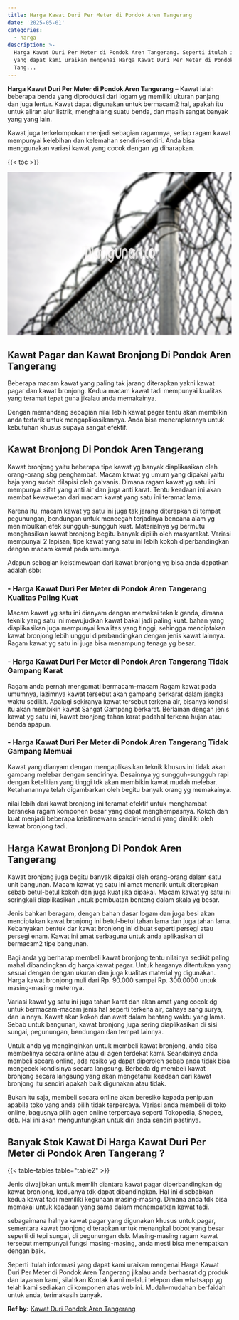 ```yaml
---
title: Harga Kawat Duri Per Meter di Pondok Aren Tangerang
date: '2025-05-01'
categories:
  - harga
description: >-
  Harga Kawat Duri Per Meter di Pondok Aren Tangerang. Seperti itulah informasi
  yang dapat kami uraikan mengenai Harga Kawat Duri Per Meter di Pondok Aren
  Tang...
---
```


**Harga Kawat Duri Per Meter di Pondok Aren Tangerang** – Kawat ialah beberapa benda yang diproduksi dari logam yg memiliki ukuran panjang dan juga lentur. Kawat dapat digunakan untuk bermacam2 hal, apakah itu untuk aliran alur listrik, menghalang suatu benda, dan masih sangat banyak yang yang lain.

Kawat juga terkelompokan menjadi sebagian ragamnya, setiap ragam kawat mempunyai kelebihan dan kelemahan sendiri-sendiri. Anda bisa menggunakan variasi kawat yang cocok dengan yg diharapkan.

{{< toc >}}

![Harga Kawat Duri Per Meter di Pondok Aren Tangerang](/images/jual-kawat-murah01.png)

## Kawat Pagar dan Kawat Bronjong Di Pondok Aren Tangerang

Beberapa macam kawat yang paling tak jarang diterapkan yakni kawat pagar dan kawat bronjong. Kedua macam kawat tadi mempunyai kualitas yang teramat tepat guna jikalau anda memakainya.

Dengan memandang sebagian nilai lebih kawat pagar tentu akan membikin anda tertarik untuk mengaplikasikannya. Anda bisa menerapkannya untuk kebutuhan khusus supaya sangat efektif.

## Kawat Bronjong Di Pondok Aren Tangerang

Kawat bronjong yaitu beberapa tipe kawat yg banyak diaplikasikan oleh orang-orang sbg penghambat. Macam kawat yg umum yang dipakai yaitu baja yang sudah dilapisi oleh galvanis. Dimana ragam kawat yg satu ini mempunyai sifat yang anti air dan juga anti karat. Tentu keadaan ini akan membat kewawetan dari macam kawat yang satu ini teramat lama.

Karena itu, macam kawat yg satu ini juga tak jarang diterapkan di tempat pegunungan, bendungan untuk mencegah terjadinya bencana alam yg menimbulkan efek sungguh-sungguh kuat. Materialnya yg bermutu menghasilkan kawat bronjong begitu banyak dipilih oleh masyarakat. Variasi mempunyai 2 lapisan, tipe kawat yang satu ini lebih kokoh diperbandingkan dengan macam kawat pada umumnya.

Adapun sebagian keistimewaan dari kawat bronjong yg bisa anda dapatkan adalah sbb:

### \- Harga Kawat Duri Per Meter di Pondok Aren Tangerang Kualitas Paling Kuat

Macam kawat yg satu ini dianyam dengan memakai teknik ganda, dimana teknik yang satu ini mewujudkan kawat bakal jadi paling kuat. bahan yang diaplikasikan juga mempunyai kwalitas yang tinggi, sehingga menciptakan kawat bronjong lebih unggul diperbandingkan dengan jenis kawat lainnya. Ragam kawat yg satu ini juga bisa menampung tenaga yg besar.

### \- Harga Kawat Duri Per Meter di Pondok Aren Tangerang Tidak Gampang Karat

Ragam anda pernah mengamati bermacam-macam Ragam kawat pada umumnya, lazimnya kawat tersebut akan gampang berkarat dalam jangka waktu sedikit. Apalagi sekiranya kawat tersebut terkena air, bisanya kondisi itu akan membikin kawat Sangat Gampang berkarat. Berlainan dengan jenis kawat yg satu ini, kawat bronjong tahan karat padahal terkena hujan atau benda apapun.

### \- Harga Kawat Duri Per Meter di Pondok Aren Tangerang Tidak Gampang Memuai

Kawat yang dianyam dengan mengaplikasikan teknik khusus ini tidak akan gampang melebar dengan sendirinya. Desainnya yg sungguh-sungguh rapi dengan ketelitian yang tinggi tdk akan membikin kawat mudah melebar. Ketahanannya telah digambarkan oleh begitu banyak orang yg memakainya.

nilai lebih dari kawat bronjong ini teramat efektif untuk menghambat beraneka ragam komponen besar yang dapat menghempasnya. Kokoh dan kuat menjadi beberapa keistimewaan sendiri-sendiri yang dimiliki oleh kawat bronjong tadi.

## Harga Kawat Bronjong Di Pondok Aren Tangerang

Kawat bronjong juga begitu banyak dipakai oleh orang-orang dalam satu unit bangunan. Macam kawat yg satu ini amat menarik untuk diterapkan sebab betul-betul kokoh dan juga kuat jika dipakai. Macam kawat yg satu ini seringkali diaplikasikan untuk pembuatan benteng dalam skala yg besar.

Jenis bahkan beragam, dengan bahan dasar logam dan juga besi akan menciptakan kawat bronjong ini betul-betul tahan lama dan juga tahan lama. Kebanyakan bentuk dar kawat bronjong ini dibuat seperti persegi atau persegi enam. Kawat ini amat serbaguna untuk anda aplikasikan di bermacam2 tipe bangunan.

Bagi anda yg berharap membeli kawat bronjong tentu nilainya sedikit paling mahal dibandingkan dg harga kawat pagar. Untuk harganya ditentukan yang sesuai dengan dengan ukuran dan juga kualitas material yg digunakan. Harga kawat bronjong muli dari Rp. 90.000 sampai Rp. 300.0000 untuk masing-masing meternya.

Variasi kawat yg satu ini juga tahan karat dan akan amat yang cocok dg untuk bermacam-macam jenis hal seperti terkena air, cahaya sang surya, dan lainnya. Kawat akan kokoh dan awet dalam bentang waktu yang lama. Sebab untuk bangunan, kawat bronjong juga sering diaplikasikan di sisi sungai, pegunungan, bendungan dan tempat lainnya.

Untuk anda yg menginginkan untuk membeli kawat bronjong, anda bisa membelinya secara online atau di agen terdekat kami. Seandainya anda membeli secara online, ada resiko yg dapat diperoleh sebab anda tidak bisa mengecek kondisinya secara langsung. Berbeda dg membeli kawat bronjong secara langsung yang akan mengetahui keadaan dari kawat bronjong itu sendiri apakah baik digunakan atau tidak.

Bukan itu saja, membeli secara online akan beresiko kepada penipuan apabila toko yang anda pilih tidak terpercaya. Variasi anda membeli di toko online, bagusnya pilih agen online terpercaya seperti Tokopedia, Shopee, dsb. Hal ini akan menguntungkan untuk diri anda sendiri pastinya.

## Banyak Stok Kawat Di Harga Kawat Duri Per Meter di Pondok Aren Tangerang ?

{{< table-tables table="table2" >}}

Jenis diwajibkan untuk memlih diantara kawat pagar diperbandingkan dg kawat bronjong, keduanya tdk dapat dibandingkan. Hal ini disebabkan kedua kawat tadi memiliki kegunaan masing-masing. Dimana anda tdk bisa memakai untuk keadaan yang sama dalam menempatkan kawat tadi.

sebagaimana halnya kawat pagar yang digunakan khusus untuk pagar, sementara kawat bronjong diterapkan untuk menangkal bobot yang besar seperti di tepi sungai, di pegunungan dsb. Masing-masing ragam kawat tersebut mempunyai fungsi masing-masing, anda mesti bisa menempatkan dengan baik.

Seperti itulah informasi yang dapat kami uraikan mengenai Harga Kawat Duri Per Meter di Pondok Aren Tangerang jikalau anda berhasrat dg produk dan layanan kami, silahkan Kontak kami melalui telepon dan whatsapp yg telah kami sediakan di komponen atas web ini. Mudah-mudahan berfaidah untuk anda, terimakasih banyak.

**Ref by:** [Kawat Duri Pondok Aren Tangerang](https://id.wikipedia.org/wiki/Kawat)

